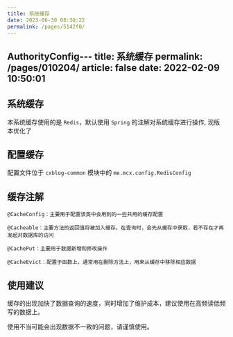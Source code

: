 ```yaml
---
title: 系统缓存
date: 2023-06-30 08:30:22
permalink: /pages/5142f0/
---
```

AuthorityConfig---
title: 系统缓存
permalink: /pages/010204/
article: false
date: 2022-02-09 10:50:01
---

## 系统缓存
本系统缓存使用的是 ```Redis```，默认使用 ```Spring``` 的注解对系统缓存进行操作, 现版本优化了
## 配置缓存
配置文件位于 ```cxblog-common``` 模块中的 `me.mcx.config.RedisConfig`
## 缓存注解
```
@CacheConfig：主要用于配置该类中会用到的一些共用的缓存配置

@Cacheable：主要方法的返回值将被加入缓存。在查询时，会先从缓存中获取，若不存在才再发起对数据库的访问

@CachePut：主要用于数据新增和修改操作

@CacheEvict：配置于函数上，通常用在删除方法上，用来从缓存中移除相应数据
```
## 使用建议
缓存的出现加快了数据查询的速度，同时增加了维护成本，建议使用在高频读低频写的数据上。

使用不当可能会出现数据不一致的问题，请谨慎使用。

<Vssue :title="$title" />
